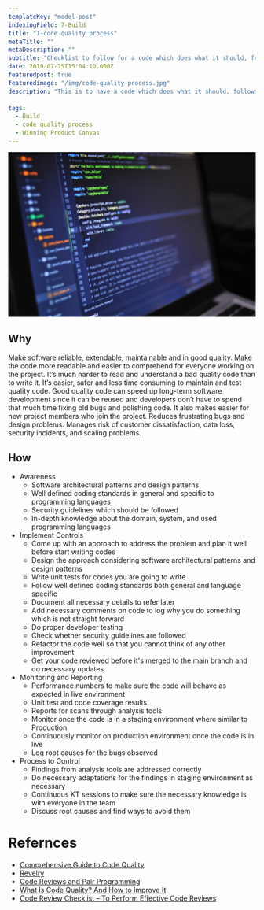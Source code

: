 ```yaml
---
templateKey: "model-post"
indexingField: 7-Build
title: "1-code quality process"
metaTitle: ""
metaDescription: ""
subtitle: "Checklist to follow for a code which does what it should, follows a consistent style, is easy to understand, has been well-documented, can be tested."
date: 2019-07-25T15:04:10.000Z
featuredpost: true
featuredimage: "/img/code-quality-process.jpg"
description: "This is to have a code which does what it should, follows a consistent style, is easy to understand, has been well-documented, can be tested."

tags:
  - Build
  - code quality process
  - Winning Product Canvas
---
```


![Code-quality](/img/code-quality-process.jpg)

## Why

Make software reliable, extendable, maintainable and in good quality.
Make the code more readable and easier to comprehend for everyone working on the project. It’s much harder to read and understand a bad quality code than to write it.
It’s easier, safer and less time consuming to maintain and test quality code.
Good quality code can speed up long-term software development since it can be reused and developers don’t have to spend that much time fixing old bugs and polishing code. It also makes easier for new project members who join the project.
Reduces frustrating bugs and design problems.
Manages risk of customer dissatisfaction, data loss, security incidents, and scaling problems.

## How

- Awareness
  - Software architectural patterns and design patterns
  - Well defined coding standards in general and specific to programming languages
  - Security guidelines which should be followed
  - In-depth knowledge about the domain, system, and used programming languages
- Implement Controls
  - Come up with an approach to address the problem and plan it well before start writing codes
  - Design the approach considering software architectural patterns and design patterns
  - Write unit tests for codes you are going to write
  - Follow well defined coding standards both general and language specific
  - Document all necessary details to refer later
  - Add necessary comments on code to log why you do something which is not straight forward
  - Do proper developer testing
  - Check whether security guidelines are followed
  - Refactor the code well so that you cannot think of any other improvement
  - Get your code reviewed before it's merged to the main branch and do necessary updates
- Monitoring and Reporting
  - Performance numbers to make sure the code will behave as expected in live environment
  - Unit test and code coverage results
  - Reports for scans through analysis tools
  - Monitor once the code is in a staging environment where similar to Production
  - Continuously monitor on production environment once the code is in live
  - Log root causes for the bugs observed
- Process to Control
  - Findings from analysis tools are addressed correctly
  - Do necessary adaptations for the findings in staging environment as necessary
  - Continuous KT sessions to make sure the necessary knowledge is with everyone in the team
  - Discuss root causes and find ways to avoid them

# Refernces

- [Comprehensive Guide to Code Quality](https://codingsans.com/blog/code-quality)
- [Revelry](https://revelry.co/code-quality-process/)
- [Code Reviews and Pair Programming](https://medium.com/@andreigridnev/code-reviews-and-pair-programming-68a5ca8ba90c)
- [What Is Code Quality? And How to Improve It](https://www.perforce.com/blog/sca/what-code-quality-and-how-improve-it)
- [Code Review Checklist – To Perform Effective Code Reviews](https://www.evoketechnologies.com/blog/code-review-checklist-perform-effective-code-reviews/)
